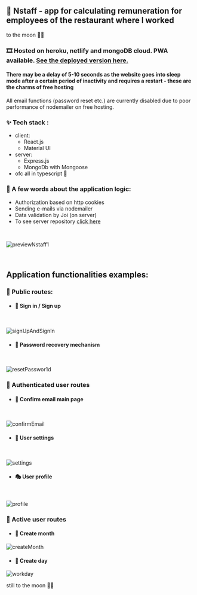 ## 📱 Nstaff - app for calculating remuneration for employees of the restaurant where I worked

to the moon 🚀🚀

### 🎞️ Hosted on heroku, netlify and mongoDB cloud. PWA available. [See the deployed version here.](https://nstaff.netlify.app/) 
#### There may be a delay of 5-10 seconds as the website goes into sleep mode after a certain period of inactivity and requires a restart - these are the charms of free hosting

All email functions (password reset etc.) are currently disabled due to poor performance of nodemailer on free hosting.

### ✨ Tech stack :

- client:
  - React.js
  - Material UI
- server:
  - Express.js
  - MongoDb with Mongoose
- ofc all in typescript 💖

### 📖 A few words about the application logic:

- Authorization based on http cookies
- Sending e-mails via nodemailer
- Data validation by Joi (on server)
- To see server repository [click here](https://github.com/DevKica/nstaff-server)

<br/>

![previewNstaff1](https://user-images.githubusercontent.com/89777457/150654600-fa9bc9c9-533e-4e6c-8790-1cb664747ae8.png)

<br/>

## Application functionalities examples:

### 🚗 Public routes:

- #### 🔐 Sign in / Sign up

<br/>

![signUpAndSignIn](https://user-images.githubusercontent.com/89777457/150654323-3327d86e-0131-4073-9cef-4e154c9e5309.png)

- #### 🏦 Password recovery mechanism

<br/>

![resetPasswor1d](https://user-images.githubusercontent.com/89777457/150654691-59797d78-fe66-43ce-9391-b3da3a0a8236.png)

### 🚕 Authenticated user routes

- #### 📧 Confirm email main page

<br/>

![confirmEmail](https://user-images.githubusercontent.com/89777457/150658226-00d6095d-b869-4847-942d-3ac884d0c336.png)

- #### 🏪 User settings

<br/>

![settings](https://user-images.githubusercontent.com/89777457/150658175-2014516b-51ce-4bab-8a96-450d315e424f.png)

- #### 🎭 User profile

<br/>

![profile](https://user-images.githubusercontent.com/89777457/150658227-4bc87df3-543b-41a3-af3c-3d3aa4f372ef.png)

### 🚓 Active user routes

- #### 📅 Create month

![createMonth](https://user-images.githubusercontent.com/89777457/150658224-1f2c2892-ba09-4500-b2a1-86c37aed50f3.png)

- #### 🍻 Create day

![workday](https://user-images.githubusercontent.com/89777457/150658609-c26a2ef7-12a7-47cf-90bb-658df1bfd46e.png)

still to the moon 🚀🚀
